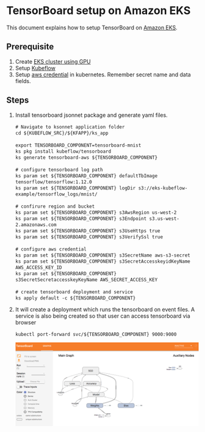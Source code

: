 # TensorBoard setup on Amazon EKS 
This document explains how to setup TensorBoard on [Amazon EKS](https://aws.amazon.com/eks/).

## Prerequisite
1. Create [EKS cluster using GPU](eks-gpu.md)
2. Setup [Kubeflow](kubeflow.md)
3. Setup [aws credential](aws-credential-secret.md) in kubernetes. Remember secret name and data fields.

## Steps 

1. Install tensorboard jsonnet package and generate yaml files.

   ```
   # Navigate to ksonnet application folder
   cd ${KUBEFLOW_SRC}/${KFAPP}/ks_app

   export TENSORBOARD_COMPONENT=tensorboard-mnist
   ks pkg install kubeflow/tensorboard
   ks generate tensorboard-aws ${TENSORBOARD_COMPONENT}

   # configure tensorboard log path
   ks param set ${TENSORBOARD_COMPONENT} defaultTbImage tensorflow/tensorflow:1.12.0
   ks param set ${TENSORBOARD_COMPONENT} logDir s3://eks-kubeflow-example/tensorflow_logs/mnist/

   # confirure region and bucket
   ks param set ${TENSORBOARD_COMPONENT} s3AwsRegion us-west-2
   ks param set ${TENSORBOARD_COMPONENT} s3Endpoint s3.us-west-2.amazonaws.com
   ks param set ${TENSORBOARD_COMPONENT} s3UseHttps true
   ks param set ${TENSORBOARD_COMPONENT} s3VerifySsl true

   # configure aws credential
   ks param set ${TENSORBOARD_COMPONENT} s3SecretName aws-s3-secret
   ks param set ${TENSORBOARD_COMPONENT} s3SecretAccesskeyidKeyName AWS_ACCESS_KEY_ID
   ks param set ${TENSORBOARD_COMPONENT} s3SecretSecretaccesskeyKeyName AWS_SECRET_ACCESS_KEY

   # create tensorboard deployment and service
   ks apply default -c ${TENSORBOARD_COMPONENT} 
   ```

3. It will create a deployment which runs the tensorboard on event files. A service is also being created so that user can access tensorboard via browser
   ```
   kubectl port-forward svc/${TENSORBOARD_COMPONENT} 9000:9000
   ```
   ![TensorBoard](images/tensorboard.png)